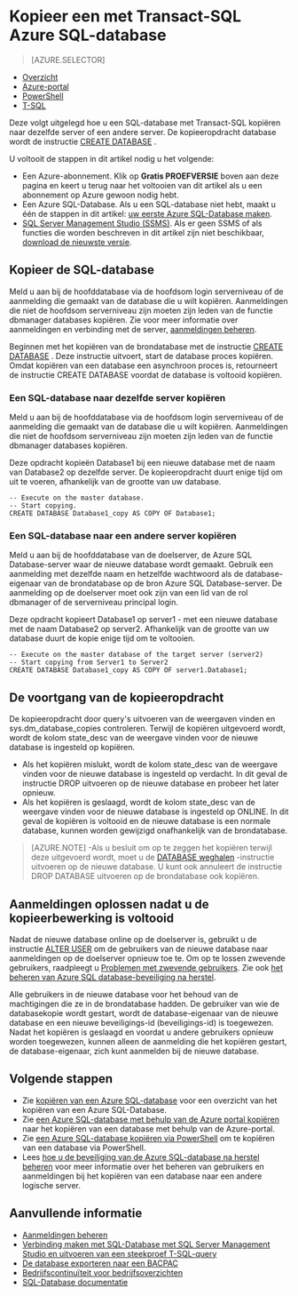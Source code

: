 <properties 
    pageTitle="Kopieer een met Transact-SQL Azure SQL-database | Microsoft Azure" 
    description="Kopie van een met Transact-SQL Azure SQL-database maken" 
    services="sql-database"
    documentationCenter=""
    authors="stevestein"
    manager="jhubbard"
    editor=""/>

<tags
    ms.service="sql-database"
    ms.devlang="NA"
    ms.date="09/19/2016"
    ms.author="sstein"
    ms.workload="data-management"
    ms.topic="article"
    ms.tgt_pltfrm="NA"/>


# <a name="copy-an-azure-sql-database-using-transact-sql"></a>Kopieer een met Transact-SQL Azure SQL-database


> [AZURE.SELECTOR]
- [Overzicht](sql-database-copy.md)
- [Azure-portal](sql-database-copy-portal.md)
- [PowerShell](sql-database-copy-powershell.md)
- [T-SQL](sql-database-copy-transact-sql.md)


Deze volgt uitgelegd hoe u een SQL-database met Transact-SQL kopiëren naar dezelfde server of een andere server. De kopieeropdracht database wordt de instructie [CREATE DATABASE](https://msdn.microsoft.com/library/ms176061.aspx) .

U voltooit de stappen in dit artikel nodig u het volgende:

- Een Azure-abonnement. Klik op **Gratis PROEFVERSIE** boven aan deze pagina en keert u terug naar het voltooien van dit artikel als u een abonnement op Azure gewoon nodig hebt.
- Een Azure SQL-Database. Als u een SQL-database niet hebt, maakt u één de stappen in dit artikel: [uw eerste Azure SQL-Database maken](sql-database-get-started.md).
- [SQL Server Management Studio (SSMS)](https://msdn.microsoft.com/library/ms174173.aspx). Als er geen SSMS of als functies die worden beschreven in dit artikel zijn niet beschikbaar, [download de nieuwste versie](https://msdn.microsoft.com/library/mt238290.aspx).


## <a name="copy-your-sql-database"></a>Kopieer de SQL-database

Meld u aan bij de hoofddatabase via de hoofdsom login serverniveau of de aanmelding die gemaakt van de database die u wilt kopiëren. Aanmeldingen die niet de hoofdsom serverniveau zijn moeten zijn leden van de functie dbmanager databases kopiëren. Zie voor meer informatie over aanmeldingen en verbinding met de server, [aanmeldingen beheren](sql-database-manage-logins.md).

Beginnen met het kopiëren van de brondatabase met de instructie [CREATE DATABASE](https://msdn.microsoft.com/library/ms176061.aspx) . Deze instructie uitvoert, start de database proces kopiëren. Omdat kopiëren van een database een asynchroon proces is, retourneert de instructie CREATE DATABASE voordat de database is voltooid kopiëren.


### <a name="copy-a-sql-database-to-the-same-server"></a>Een SQL-database naar dezelfde server kopiëren

Meld u aan bij de hoofddatabase via de hoofdsom login serverniveau of de aanmelding die gemaakt van de database die u wilt kopiëren. Aanmeldingen die niet de hoofdsom serverniveau zijn moeten zijn leden van de functie dbmanager databases kopiëren.

Deze opdracht kopieën Database1 bij een nieuwe database met de naam van Database2 op dezelfde server. De kopieeropdracht duurt enige tijd om uit te voeren, afhankelijk van de grootte van uw database.

    -- Execute on the master database.
    -- Start copying.
    CREATE DATABASE Database1_copy AS COPY OF Database1;

### <a name="copy-a-sql-database-to-a-different-server"></a>Een SQL-database naar een andere server kopiëren

Meld u aan bij de hoofddatabase van de doelserver, de Azure SQL Database-server waar de nieuwe database wordt gemaakt. Gebruik een aanmelding met dezelfde naam en hetzelfde wachtwoord als de database-eigenaar van de brondatabase op de bron Azure SQL Database-server. De aanmelding op de doelserver moet ook zijn van een lid van de rol dbmanager of de serverniveau principal login.

Deze opdracht kopieert Database1 op server1 - met een nieuwe database met de naam Database2 op server2. Afhankelijk van de grootte van uw database duurt de kopie enige tijd om te voltooien.


    -- Execute on the master database of the target server (server2)
    -- Start copying from Server1 to Server2
    CREATE DATABASE Database1_copy AS COPY OF server1.Database1;
    

## <a name="monitor-the-progress-of-the-copy-operation"></a>De voortgang van de kopieeropdracht

De kopieeropdracht door query's uitvoeren van de weergaven vinden en sys.dm_database_copies controleren. Terwijl de kopiëren uitgevoerd wordt, wordt de kolom state_desc van de weergave vinden voor de nieuwe database is ingesteld op kopiëren.


- Als het kopiëren mislukt, wordt de kolom state_desc van de weergave vinden voor de nieuwe database is ingesteld op verdacht. In dit geval de instructie DROP uitvoeren op de nieuwe database en probeer het later opnieuw.
- Als het kopiëren is geslaagd, wordt de kolom state_desc van de weergave vinden voor de nieuwe database is ingesteld op ONLINE. In dit geval de kopiëren is voltooid en de nieuwe database is een normale database, kunnen worden gewijzigd onafhankelijk van de brondatabase.

> [AZURE.NOTE] -Als u besluit om op te zeggen het kopiëren terwijl deze uitgevoerd wordt, moet u de [DATABASE weghalen](https://msdn.microsoft.com/library/ms178613.aspx) -instructie uitvoeren op de nieuwe database. U kunt ook annuleert de instructie DROP DATABASE uitvoeren op de brondatabase ook kopiëren.


## <a name="resolve-logins-after-the-copy-operation-completes"></a>Aanmeldingen oplossen nadat u de kopieerbewerking is voltooid

Nadat de nieuwe database online op de doelserver is, gebruikt u de instructie [ALTER USER](https://msdn.microsoft.com/library/ms176060.aspx) om de gebruikers van de nieuwe database naar aanmeldingen op de doelserver opnieuw toe te. Om op te lossen zwevende gebruikers, raadpleegt u [Problemen met zwevende gebruikers](https://msdn.microsoft.com/library/ms175475.aspx). Zie ook [het beheren van Azure SQL database-beveiliging na herstel](sql-database-geo-replication-security-config.md).

Alle gebruikers in de nieuwe database voor het behoud van de machtigingen die ze in de brondatabase hadden. De gebruiker van wie de databasekopie wordt gestart, wordt de database-eigenaar van de nieuwe database en een nieuwe beveiligings-id (beveiligings-id) is toegewezen. Nadat het kopiëren is geslaagd en voordat u andere gebruikers opnieuw worden toegewezen, kunnen alleen de aanmelding die het kopiëren gestart, de database-eigenaar, zich kunt aanmelden bij de nieuwe database.


## <a name="next-steps"></a>Volgende stappen

- Zie [kopiëren van een Azure SQL-database](sql-database-copy.md) voor een overzicht van het kopiëren van een Azure SQL-Database.
- Zie [een Azure SQL-database met behulp van de Azure portal kopiëren](sql-database-copy-portal.md) naar het kopiëren van een database met behulp van de Azure-portal.
- Zie [een Azure SQL-database kopiëren via PowerShell](sql-database-copy-powershell.md) om te kopiëren van een database via PowerShell.
- Lees [hoe u de beveiliging van de Azure SQL-database na herstel beheren](sql-database-geo-replication-security-config.md) voor meer informatie over het beheren van gebruikers en aanmeldingen bij het kopiëren van een database naar een andere logische server.



## <a name="additional-resources"></a>Aanvullende informatie

- [Aanmeldingen beheren](sql-database-manage-logins.md)
- [Verbinding maken met SQL-Database met SQL Server Management Studio en uitvoeren van een steekproef T-SQL-query](sql-database-connect-query-ssms.md)
- [De database exporteren naar een BACPAC](sql-database-export.md)
- [Bedrijfscontinuïteit voor bedrijfsoverzichten](sql-database-business-continuity.md)
- [SQL-Database documentatie](https://azure.microsoft.com/documentation/services/sql-database/)


